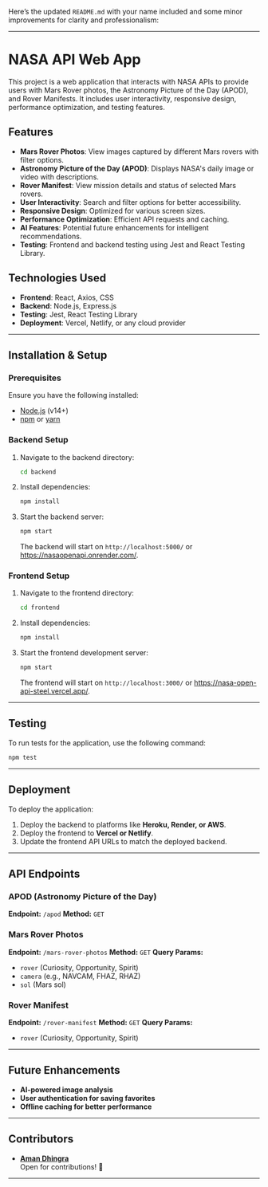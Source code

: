 Here’s the updated `README.md` with your name included and some minor improvements for clarity and professionalism:

---

# NASA API Web App

This project is a web application that interacts with NASA APIs to provide users with Mars Rover photos, the Astronomy Picture of the Day (APOD), and Rover Manifests. It includes user interactivity, responsive design, performance optimization, and testing features.

## Features

- **Mars Rover Photos**: View images captured by different Mars rovers with filter options.
- **Astronomy Picture of the Day (APOD)**: Displays NASA's daily image or video with descriptions.
- **Rover Manifest**: View mission details and status of selected Mars rovers.
- **User Interactivity**: Search and filter options for better accessibility.
- **Responsive Design**: Optimized for various screen sizes.
- **Performance Optimization**: Efficient API requests and caching.
- **AI Features**: Potential future enhancements for intelligent recommendations.
- **Testing**: Frontend and backend testing using Jest and React Testing Library.

## Technologies Used

- **Frontend**: React, Axios, CSS
- **Backend**: Node.js, Express.js
- **Testing**: Jest, React Testing Library
- **Deployment**: Vercel, Netlify, or any cloud provider

---

## Installation & Setup

### Prerequisites
Ensure you have the following installed:
- [Node.js](https://nodejs.org/) (v14+)
- [npm](https://www.npmjs.com/) or [yarn](https://yarnpkg.com/)

### Backend Setup
1. Navigate to the backend directory:
   ```sh
   cd backend
   ```
2. Install dependencies:
   ```sh
   npm install
   ```
3. Start the backend server:
   ```sh
   npm start
   ```
   The backend will start on `http://localhost:5000/` or https://nasaopenapi.onrender.com/.

### Frontend Setup
1. Navigate to the frontend directory:
   ```sh
   cd frontend
   ```
2. Install dependencies:
   ```sh
   npm install
   ```
3. Start the frontend development server:
   ```sh
   npm start
   ```
   The frontend will start on `http://localhost:3000/` or https://nasa-open-api-steel.vercel.app/.

---

## Testing
To run tests for the application, use the following command:
```sh
npm test
```

---

## Deployment
To deploy the application:
1. Deploy the backend to platforms like **Heroku, Render, or AWS**.
2. Deploy the frontend to **Vercel or Netlify**.
3. Update the frontend API URLs to match the deployed backend.

---

## API Endpoints

### APOD (Astronomy Picture of the Day)
**Endpoint:** `/apod`
**Method:** `GET`

### Mars Rover Photos
**Endpoint:** `/mars-rover-photos`
**Method:** `GET`
**Query Params:**
- `rover` (Curiosity, Opportunity, Spirit)
- `camera` (e.g., NAVCAM, FHAZ, RHAZ)
- `sol` (Mars sol)

### Rover Manifest
**Endpoint:** `/rover-manifest`
**Method:** `GET`
**Query Params:**
- `rover` (Curiosity, Opportunity, Spirit)

---

## Future Enhancements
- **AI-powered image analysis**
- **User authentication for saving favorites**
- **Offline caching for better performance**

---

## Contributors
- **[Aman Dhingra](https://github.com/amandhingra7)**  
  Open for contributions! 🚀

---